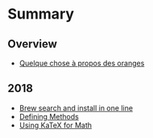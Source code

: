 # Summary

## Overview

* [Quelque chose à propos des oranges](README.md)

## 2018

* [Brew search and install in one line](2018/brew-search-and-install-in-one-line.md)
* [Defining Methods](2018/methods.md)
* [Using KaTeX for Math](2018/katex.md)
